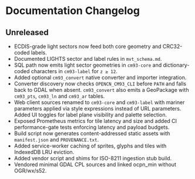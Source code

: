 # Documentation Changelog

## Unreleased

- ECDIS-grade light sectors now feed both core geometry and CRC32-coded labels.
- Documented LIGHTS sector and label rules in `mvt_schema.md`.
- SQL path now emits light sector geometries in `cm93-core` and
  dictionary-coded characters in `cm93-label` for `z ≥ 12`.
- Added optional `cm93_convert` native converter and importer integration.
- Converter discovery now checks `OPENCN_CM93_CLI` before `PATH` and
  falls back to GDAL when absent. `cm93_convert` also emits a GeoPackage
  with `cm93_pts`, `cm93_ln` and `cm93_ar` tables.
- Web client sources renamed to `cm93-core` and `cm93-label` with
  mariner parameters applied via style expressions instead of URL
  parameters. Added UI toggles for label plane visibility and palette
  selection.
- Exposed Prometheus metrics for tile latency and size and added CI
  performance-gate tests enforcing latency and payload budgets.
- Build script now generates content-addressed static assets with
  `manifest.json` and `PROVENANCE.txt`.
- Added service-worker caching of sprites, glyphs and tiles with
  IndexedDB LRU eviction.
- Added vendor script and shims for ISO-8211 ingestion stub build.
- Vendored minimal GDAL CPL sources and linked ocpn_min without OGR/wx/s52.
